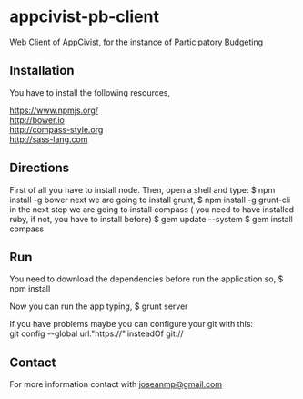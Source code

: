 # appcivist-pb-client
Web Client of AppCivist, for the instance of Participatory Budgeting

## Installation

You have to install the following resources,

https://www.npmjs.org/
<br/>
http://bower.io
<br/>
http://compass-style.org
<br/>
http://sass-lang.com

## Directions

First of all you have to install node.
Then, open a shell and type:
    $ npm install -g bower
next we are going to install grunt,
    $ npm install -g grunt-cli
in the next step we are going to install compass ( you need to have installed ruby, if not, you have to install before)
    $ gem update --system
    $ gem install compass

## Run
You need to download the dependencies before run the application so,
$ npm install

Now you can run the app typing,
$ grunt server

If you have problems maybe you can configure your git with this:
<br/>
git config --global url."https://".insteadOf git://

## Contact

For more information contact with joseanmp@gmail.com

[git]: http://git-scm.com/
[bower]: http://bower.io
[npm]: https://www.npmjs.org/
[node]: http://nodejs.org
[protractor]: https://github.com/angular/protractor
[jasmine]: http://jasmine.github.io
[karma]: http://karma-runner.github.io
[travis]: https://travis-ci.org/
[http-server]: https://github.com/nodeapps/http-server
